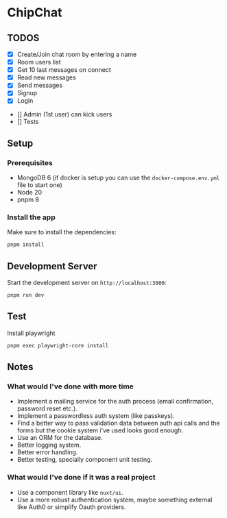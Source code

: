 # ChipChat

## TODOS
- [x] Create/Join chat room by entering a name
- [x] Room users list
- [x] Get 10 last messages on connect
- [x] Read new messages
- [x] Send messages
- [x] Signup
- [x] Login
- [] Admin (1st user) can kick users
- [] Tests

## Setup

### Prerequisites
- MongoDB 6 (if docker is setup you can use the `docker-compose.env.yml` file to start one)
- Node 20
- pnpm 8

### Install the app
Make sure to install the dependencies:

```bash
pnpm install
```

## Development Server

Start the development server on `http://localhost:3000`:

```bash
pnpm run dev
```

## Test

Install playwright

```bash
pnpm exec playwright-core install
```

## Notes

### What would I've done with more time
- Implement a mailing service for the auth process (email confirmation, password reset etc.).
- Implement a passwordless auth system (like passkeys).
- Find a better way to pass validation data between auth api calls and the forms but the cookie system i've used looks good enough.
- Use an ORM for the database.
- Better logging system.
- Better error handling.
- Better testing, specially component unit testing.

### What would I've done if it was a real project
- Use a component library like `nuxt/ui`.
- Use a more robust authentication system, maybe something external like Auth0 or simplify Oauth providers.
